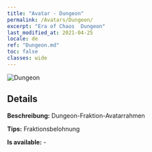 ```yaml
---
title: "Avatar - Dungeon"
permalink: /Avatars/Dungeon/
excerpt: "Era of Chaos  Dungeon"
last_modified_at: 2021-04-25
locale: de
ref: "Dungeon.md"
toc: false
classes: wide
---
```

 ![Dungeon](/images/a/avatarFrame_45.png)

## Details

 **Beschreibung:** Dungeon-Fraktion-Avatarrahmen 

 **Tips:** Fraktionsbelohnung 

 **Is available:**  - 

